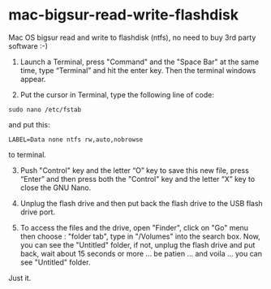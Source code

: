 # mac-bigsur-read-write-flashdisk
Mac OS bigsur read and write to flashdisk (ntfs), no need to buy 3rd party software :-) 

1. Launch a Terminal, press "Command" and the "Space Bar" at the same time, type “Terminal” and hit the enter key. Then the terminal windows appear.

2. Put the cursor in Terminal, type the following line of code:
```
sudo nano /etc/fstab
```
and put this:
```
LABEL=Data none ntfs rw,auto,nobrowse
```
to terminal.

3. Push "Control" key and the letter “O” key to save this new file, press “Enter” and then press both the "Control" key and the letter “X” key to close the GNU Nano.

4. Unplug the flash drive and then put back the flash drive to the USB flash drive port.

5. To access the files and the drive, open "Finder", click on "Go" menu then choose : "folder tab", type in "/Volumes" into the search box. Now, you can see the "Untitled" folder, if not, unplug the flash drive and put back, wait about 15 seconds or more ... be patien ... and voila ... you can see "Untitled" folder.

Just it.
